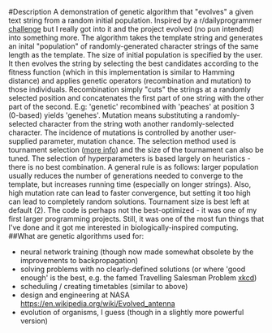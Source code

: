 #Description
A demonstration of genetic algorithm that "evolves" a given text string from a random initial population. Inspired by a r/dailyprogrammer [challenge](https://www.reddit.com/r/dailyprogrammer/comments/40rs67/20160113_challenge_249_intermediate_hello_world) but I really got into it and the project evolved (no pun intended) into something more. The algorithm takes the template string and generates an inital "population" of randomly-generated character strings of the same length as the template. The size of initial population is specified by the user. It then evolves the string by selecting the best candidates according to the fitness function (which in this implementation is similar to Hamming distance) and applies genetic operators (recombination and mutation) to those individuals. Recombination simply "cuts" the strings at a randomly selected position and concatenates the first part of one string with the other part of the second. E.g: 'genetic' recombined with 'peaches' at position 3 (0-based) yields 'genehes'. Mutation means substituting a randomly-selected character from the string woth another randomly-selected character. The incidence of mutations is controlled by another user-supplied parameter, mutation chance. The selection method used is tournament selection ([more info](http://cstheory.stackexchange.com/questions/14758/tournament-selection-in-genetic-algorithms)) and the size of the tournament can also be tuned. The selection of hyperparameters is based largely on heuristics - there is no best combination. A general rule is as follows: larger population usually reduces the number of generations needed to converge to the template, but increases running time (especially on longer strings). Also, high mutation rate can lead to faster convergence, but setting it too high can lead to completely random solutions. Tournament size is best left at default (2).
The code is perhaps not the best-optimized - it was one of my first larger programming projects.  Still, it was one of the most fun things that I've done and it got me interested in biologically-inspired computing.
##What are genetic algorithms used for:
- neural network training (though now made somewhat obsolete by the improvements to backpropagation)
- solving problems with no clearly-defined solutions (or where 'good enough' is the best, e.g. the famed Travelling Salesman Problem [xkcd](http://xkcd.com/399/))
- scheduling / creating timetables (similar to above)
- design and engineering at NASA https://en.wikipedia.org/wiki/Evolved_antenna
- evolution of organisms, I guess (though in a slightly more powerful version)
